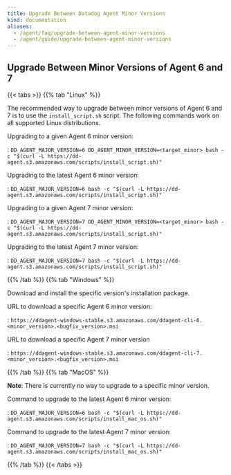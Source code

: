 ```yaml
---
title: Upgrade Between Datadog Agent Minor Versions
kind: documentation
aliases:
  - /agent/faq/upgrade-between-agent-minor-versions
  - /agent/guide/upgrade-between-agent-minor-versions
---
```


## Upgrade Between Minor Versions of Agent 6 and 7

{{< tabs >}}
{{% tab "Linux" %}}

The recommended way to upgrade between minor versions of Agent 6 and 7 is to use the `install_script.sh` script. The following commands work on all supported Linux distributions.

Upgrading to a given Agent 6 minor version:

: `DD_AGENT_MAJOR_VERSION=6 DD_AGENT_MINOR_VERSION=<target_minor> bash -c "$(curl -L https://dd-agent.s3.amazonaws.com/scripts/install_script.sh)"`

Upgrading to the latest Agent 6 minor version:

: `DD_AGENT_MAJOR_VERSION=6 bash -c "$(curl -L https://dd-agent.s3.amazonaws.com/scripts/install_script.sh)"`

Upgrading to a given Agent 7 minor version:

: `DD_AGENT_MAJOR_VERSION=7 DD_AGENT_MINOR_VERSION=<target_minor> bash -c "$(curl -L https://dd-agent.s3.amazonaws.com/scripts/install_script.sh)"`

Upgrading to the latest Agent 7 minor version:

: `DD_AGENT_MAJOR_VERSION=7 bash -c "$(curl -L https://dd-agent.s3.amazonaws.com/scripts/install_script.sh)"`

{{% /tab %}}
{{% tab "Windows" %}}

Download and install the specific version's installation package.

URL to download a specific Agent 6 minor version:

: `https://ddagent-windows-stable.s3.amazonaws.com/ddagent-cli-6.<minor_version>.<bugfix_version>.msi`

URL to download a specific Agent 7 minor version

: `https://ddagent-windows-stable.s3.amazonaws.com/ddagent-cli-7.<minor_version>.<bugfix_version>.msi`

{{% /tab %}}
{{% tab "MacOS" %}}

**Note**: There is currently no way to upgrade to a specific minor version.

Command to upgrade to the latest Agent 6 minor version:

: `DD_AGENT_MAJOR_VERSION=6 bash -c "$(curl -L https://dd-agent.s3.amazonaws.com/scripts/install_mac_os.sh)"`

Command to upgrade to the latest Agent 7 minor version:

: `DD_AGENT_MAJOR_VERSION=7 bash -c "$(curl -L https://dd-agent.s3.amazonaws.com/scripts/install_mac_os.sh)"`

{{% /tab %}}
{{< /tabs >}}
